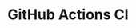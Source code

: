 # GitHub Actions CI





























































































































































































































































































































































































































































































































































































































































































































































































































































































